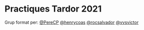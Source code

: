 # Practiques Tardor 2021

Grup format per: [@PereCP](https://github.com/PereCP) [@henrycoas](https://github.com/henrycoas) [@rocsalvador](https://github.com/rocsalvador) [@vvsvictor](https://github.com/vvsvictor)
